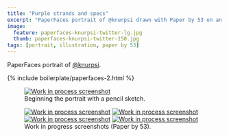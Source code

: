 ```yaml
---
title: "Purple strands and specs"
excerpt: "PaperFaces portrait of @knurpsi drawn with Paper by 53 on an iPad."
image: 
  feature: paperfaces-knurpsi-twitter-lg.jpg
  thumb: paperfaces-knurpsi-twitter-150.jpg
tags: [portrait, illustration, paper by 53]
---
```


PaperFaces portrait of <a href="http://twitter.com/knurpsi">@knurpsi</a>.

{% include boilerplate/paperfaces-2.html %}

<figure>
	<a href="{{ site.url }}/images/paperfaces-knurpsi-process-1-lg.jpg"><img src="{{ site.url }}/images/paperfaces-knurpsi-process-1-750.jpg" alt="Work in process screenshot"></a>
	<figcaption>Beginning the portrait with a pencil sketch.</figcaption>
</figure>

<figure class="half">
	<a href="{{ site.url }}/images/paperfaces-knurpsi-process-2-lg.jpg"><img src="{{ site.url }}/images/paperfaces-knurpsi-process-2-600.jpg" alt="Work in process screenshot"></a>
	<a href="{{ site.url }}/images/paperfaces-knurpsi-process-3-lg.jpg"><img src="{{ site.url }}/images/paperfaces-knurpsi-process-3-600.jpg" alt="Work in process screenshot"></a>
	<a href="{{ site.url }}/images/paperfaces-knurpsi-process-4-lg.jpg"><img src="{{ site.url }}/images/paperfaces-knurpsi-process-4-600.jpg" alt="Work in process screenshot"></a>
	<a href="{{ site.url }}/images/paperfaces-knurpsi-process-5-lg.jpg"><img src="{{ site.url }}/images/paperfaces-knurpsi-process-5-600.jpg" alt="Work in process screenshot"></a>
	<figcaption>Work in progress screenshots (Paper by 53).</figcaption>
</figure>